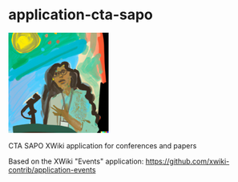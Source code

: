 # application-cta-sapo

<img src="assets/img_presenter_0.png" width="200px" height="200px" alt="Logo: person presenting at a confgerence"/>

CTA SAPO XWiki application for conferences and papers

Based on the XWiki "Events" application: https://github.com/xwiki-contrib/application-events

